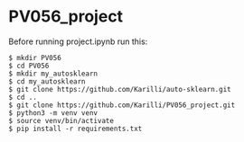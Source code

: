 # PV056_project
Before running project.ipynb run this:
```
$ mkdir PV056
$ cd PV056
$ mkdir my_autosklearn
$ cd my_autosklearn
$ git clone https://github.com/Karilli/auto-sklearn.git
$ cd ..
$ git clone https://github.com/Karilli/PV056_project.git
$ python3 -m venv venv
$ source venv/bin/activate
$ pip install -r requirements.txt
```